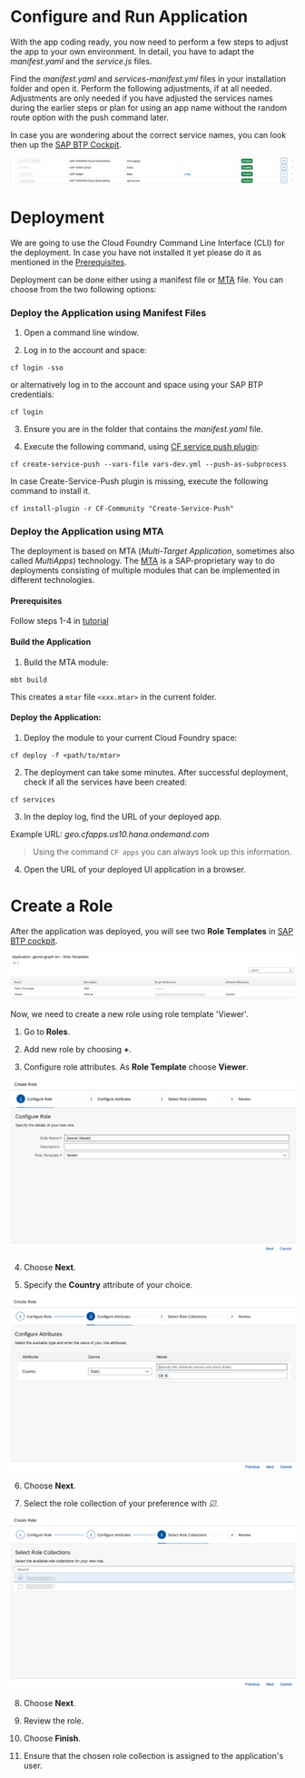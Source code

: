 # Configure and Run Application

With the app coding ready, you now need to perform a few steps to adjust the app to your own environment.
In detail, you have to adapt the *manifest.yaml* and the *service.js* files.

Find the *manifest.yaml* and *services-manifest.yml* files in your installation folder and open it. Perform the following adjustments, if at all needed. Adjustments are only needed if you have adjusted the services names during the earlier steps or plan for using an app name without the random route option with the push command later.

  In case you are wondering about the correct service names, you can look then up the [SAP BTP Cockpit](https://account.hana.ondemand.com/).

 ![Services](./images/run2.png)

# Deployment

We are going to use the Cloud Foundry Command Line Interface (CLI) for the deployment. In case you have not installed it yet please do it as mentioned in the [Prerequisites](../Prerequisites/README.md).

Deployment can be done either using a manifest file or [MTA](https://help.sap.com/products/BTP/65de2977205c403bbc107264b8eccf4b/d04fc0e2ad894545aebfd7126384307c.html?locale=en-US) file. You can choose from the two following options:

### Deploy the Application using Manifest Files 

1. Open a command line window.

2. Log in to the account and space:

```
cf login -sso
```

or alternatively log in to the account and space using your SAP BTP credentials:

```
cf login
```

3. Ensure you are in the folder that contains the *manifest.yaml* file.

4. Execute the following command, using [CF service push plugin](https://github.com/dawu415/CF-CLI-Create-Service-Push-Plugin):

```
cf create-service-push --vars-file vars-dev.yml --push-as-subprocess
```
  In case Create-Service-Push plugin is missing, execute the following command to install it.

```
cf install-plugin -r CF-Community "Create-Service-Push"
```

### Deploy the Application using MTA

The deployment is based on MTA (*Multi-Target Application*, sometimes also called *MultiApps*) technology. The [MTA](https://help.sap.com/products/BTP/65de2977205c403bbc107264b8eccf4b/d04fc0e2ad894545aebfd7126384307c.html?locale=en-US) is a SAP-proprietary way to do deployments consisting of multiple modules that can be implemented in different technologies.

#### Prerequisites

Follow steps 1-4 in [tutorial](https://developers.sap.com/tutorials/btp-app-cap-mta-deployment.html)

#### Build the Application

1. Build the MTA module:

```
mbt build
```

This creates a `mtar` file `<xxx.mtar>` in the current folder.

#### Deploy the Application:

1. Deploy the module to your current Cloud Foundry space:

```
cf deploy -f <path/to/mtar>
```

2. The deployment can take some minutes. After successful deployment, check if all the services have been created:

```
cf services
```

3. In the deploy log, find the URL of your deployed app.

Example URL: *geo.cfapps.us10.hana.ondemand.com*

> Using the command `CF apps` you can always look up this information.

4. Open the URL of your deployed UI application in a browser.

# Create a Role

After the application was deployed, you will see two **Role Templates** in [SAP BTP cockpit](https://account.hana.ondemand.com/).

  ![RoleTemplate](./images/roleTemplates.png)

Now, we need to create a new role using role template 'Viewer'.

1. Go to **Roles**.

2. Add new role by choosing **+**.

3. Configure role attributes. As **Role Template** choose **Viewer**.

  ![RoleStep1](./images/createRoleStep1.png)

4. Choose **Next**.

5. Specify the **Country** attribute of your choice.

  ![RoleStep2](./images/createRoleStep2.png)

6. Choose **Next**.

7. Select the role collection of your preference with *&#x2611;*.

  ![RoleStep3](./images/createRoleStep3.png)

8. Choose **Next**.

9. Review the role.

10. Choose **Finish**.

11. Ensure that the chosen role collection is assigned to the application's user.
